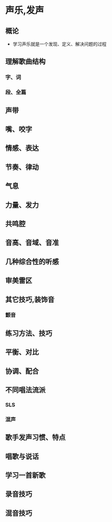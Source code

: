 # 声乐,发声

## 概论
- 学习声乐就是一个发现、定义、解决问题的过程

## 理解歌曲结构

### 字、词

### 段、全篇

## 声带

## 嘴、咬字

## 情感、表达

## 节奏、律动

## 气息

## 力量、发力

## 共鸣腔

## 音高、音域、音准

## 几种综合性的听感

## 审美雷区

## 其它技巧,装饰音
### 颤音

## 练习方法、技巧

## 平衡、对比

## 协调、配合

## 不同唱法流派

### SLS

### 混声

## 歌手发声习惯、特点

## 唱歌与说话

## 学习一首新歌

## 录音技巧

## 混音技巧
